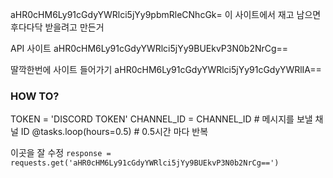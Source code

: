 aHR0cHM6Ly91cGdyYWRlci5jYy9pbmRleCNhcGk=
이 사이트에서 재고 남으면 후다다닥 받을려고 만든거

API 사이트
aHR0cHM6Ly91cGdyYWRlci5jYy9BUEkvP3N0b2NrCg==

딸깍한번에 사이트 들어가기
aHR0cHM6Ly91cGdyYWRlci5jYy91cGdyYWRlIA==

### HOW TO?
TOKEN = 'DISCORD TOKEN'
CHANNEL_ID = CHANNEL_ID  # 메시지를 보낼 채널 ID
@tasks.loop(hours=0.5)  # 0.5시간 마다 반복

이곳을 잘 수정
```response = requests.get('aHR0cHM6Ly91cGdyYWRlci5jYy9BUEkvP3N0b2NrCg==')```
